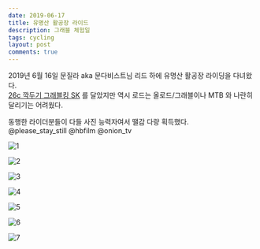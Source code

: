 ```yaml
---
date: 2019-06-17
title: 유명산 활공장 라이드
description: 그래블 체험일
tags: cycling
layout: post
comments: true
---
```


2019년 6월 16일 문질라 aka 문다비스트님 리드 하에 유명산 활공장 라이딩을 다녀왔다.  
[26c 깍두기 그래블킹 SK](https://nnwb.github.io/nnwb.github.io/2018/12/GKING.html) 를 달았지만 역시 로드는 올로드/그래블이나 MTB 와 나란히 달리기는 어려웠다.

동행한 라이더분들이 다들 사진 능력자여서 땔감 다량 획득했다.  
@please_stay_still @hbfilm @onion_tv

![1](https://lh3.googleusercontent.com/MbrfOCDVxpCVphhcG0T9aLbPFZ69j-FFWGjuGqnKFHyADm2cdllQpRGbcQ6elwkSWIqEv-vnm8WhbTTPQ0jz3w7-ZbcFofUNv_l27cfQqGUAQPkTLLGI5XuLBAYIZkJse2SNfJN5ag=w2400)

![2](https://lh3.googleusercontent.com/8PG0-lnfnsxZbY1wGxdLc4QnKG7yU2buTrLUP__LpoazSRx6ghhx1g2b4uVndghNaoNGdkoGWMsEbkGr2NcOyMm6pKPtl4c08FF9ahx9IziT3wLTD2tfSPPl1yVaQVN0YoPWekXRWg=w2400)

![3](https://lh3.googleusercontent.com/PbLW88i74IgwhfUYxZ20qWgPjcPsUAO17mZN_x6U26Cbn_HXhIFrUw7tSQi73PPoSnL9fMYlf9twWl_MP1Ckhn63rgNshyVKop6MxMXBiGLjj82t5V3aauqWt7WLP2_GDhc55tfmIQ=w2400)

![4](https://lh3.googleusercontent.com/Pl19JdiIM-mJ6XZ6OFWunJE04nju-nPxeLb7ikvhhfH7W3TQXIAQG4fAy-SiFhpgVNJ3T3ylCwTg1TrWJsntkQg6mUyx6l2Em41G-ZJeBjIz-MsmFwb3HCYZz_EFiBVCO919dzq-TA=w2400)

![5](https://lh3.googleusercontent.com/j9DO3ixUAd6zMLJJvO7wfum2pPozKIeF9tfR8fIzSr_HIqJuoDYByW4bk2WQ0xl_FWJ7CyMRDCwhVl5nBpzQD57FjAFMqAzdQjbEgyb_YEQ0nJdNQhcPcuuTvgqGWjeyLCqZkyQQUA=w2400)

![6](https://lh3.googleusercontent.com/gunYW3QZVT5EQvsOudrsZH1VpIqDZe6UapdXT6K7Czrt50iVIhuHau-nFvHosulamHHxjQ4bhRSCwokx84g12Rbl8Npaab71MAo2H4JkNm_Gms3yz7dxstn5qYSRuK56RtTwVWfpWQ=w2400)

![7](https://lh3.googleusercontent.com/4O2tABeoE2Vf8Of1X-E0zGisTCkBUulh2odz_bjwoSEYUzboYmKS5NKOps32GYFf16wQRw1QIqVgEx0no0dJkt1L9fi7KRUiPA48kkPP_p4SnOek93ioq3QPDPfAViZWum8BHJlzSA=w2400)
